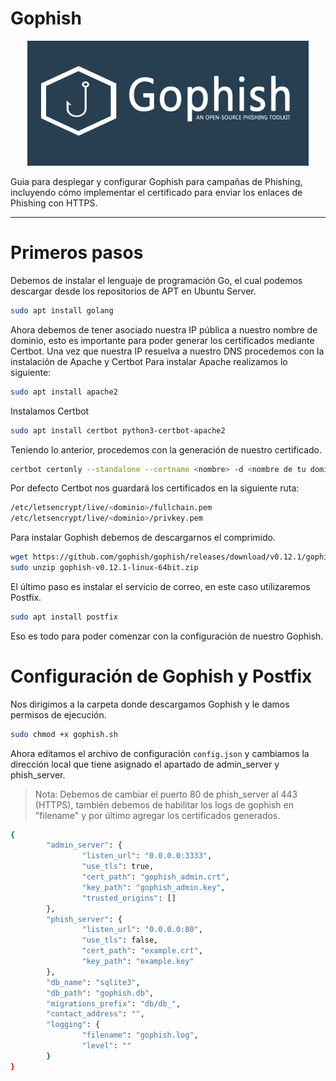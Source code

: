 # Gophish
<p align="center">
<img src=Imagenes/gophish.png width="450" height="200">
</p>

Guia para desplegar y configurar Gophish para campañas de Phishing, incluyendo cómo implementar el certificado para enviar los enlaces de Phishing con HTTPS.

****
# Primeros pasos
Debemos de instalar el lenguaje de programación Go, el cual podemos descargar desde los repositorios de APT en Ubuntu Server.

```bash
sudo apt install golang
```
Ahora debemos de tener asociado nuestra IP pública a nuestro nombre de dominio, esto es importante para poder generar los certificados mediante Certbot.
Una vez que nuestra IP resuelva a nuestro DNS procedemos con la instalación de Apache y Certbot
Para instalar Apache realizamos lo siguiente:

```bash
sudo apt install apache2
```
Instalamos Certbot

```bash
sudo apt install certbot python3-certbot-apache2
```
Teniendo lo anterior, procedemos con la generación de nuestro certificado.

```bash
certbot certonly --standalone --certname <nombre> -d <nombre de tu dominio> -m <correo> --agree-tos --noninteractive
```
Por defecto Certbot nos guardará los certificados en la siguiente ruta:
```bash
/etc/letsencrypt/live/<dominio>/fullchain.pem
/etc/letsencrypt/live/<dominio>/privkey.pem
```
Para instalar Gophish debemos de descargarnos el comprimido.

```bash
wget https://github.com/gophish/gophish/releases/download/v0.12.1/gophish-v0.12.1-linux-64bit.zip #Puedes probar con curl también
sudo unzip gophish-v0.12.1-linux-64bit.zip
```
El último paso es instalar el servicio de correo, en este caso utilizaremos Postfix.

```bash
sudo apt install postfix
```

Eso es todo para poder comenzar con la configuración de nuestro Gophish.

# Configuración de Gophish y Postfix

Nos dirigimos a la carpeta donde descargamos Gophish y le damos permisos de ejecución.

```bash
sudo chmod +x gophish.sh
```
Ahora editamos el archivo de configuración `config.json` y cambiamos la dirección local que tiene asignado el apartado de admin_server y phish_server.

> Nota: Debemos de cambiar el puerto 80 de phish_server al 443 (HTTPS), también debemos de habilitar los logs de gophish en "filename" y por último agregar los certificados generados.

```bash
{
        "admin_server": {
                "listen_url": "0.0.0.0:3333",
                "use_tls": true,
                "cert_path": "gophish_admin.crt",
                "key_path": "gophish_admin.key",
                "trusted_origins": []
        },
        "phish_server": {
                "listen_url": "0.0.0.0:80",
                "use_tls": false,
                "cert_path": "example.crt",
                "key_path": "example.key"
        },
        "db_name": "sqlite3",
        "db_path": "gophish.db",
        "migrations_prefix": "db/db_",
        "contact_address": "",
        "logging": {
                "filename": "gophish.log",
                "level": ""
        }
}
```


